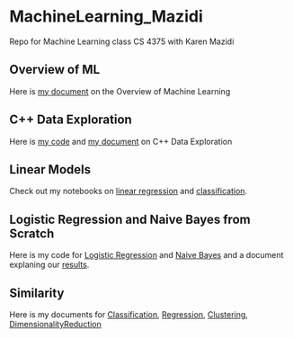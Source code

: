 # MachineLearning_Mazidi
 Repo for Machine Learning class CS 4375 with Karen Mazidi

## Overview of ML
Here is [my document](overview_ml.pdf) on the Overview of Machine Learning

## C++ Data Exploration
Here is [my code](c++_data_exploration/main.cpp) and [my document](c++_data_exploration/cpp_data_exploration.pdf) on C++ Data Exploration

## Linear Models
Check out my notebooks on [linear regression](linear_models/Regression.pdf) and [classification](linear_models/classification.pdf).

## Logistic Regression and Naive Bayes from Scratch
Here is my code for [Logistic Regression](ml_algos_from_scratch/LogReg_Scratch/LogReg_Scratch/lr.cpp) and [Naive Bayes]((ml_algos_from_scratch/NaiveBayes_Scratch/main.cpp)) and a document explaning our [results](ml_scratch.docx).

## Similarity 
Here is my documents for [Classification](similarity/Classification.pdf), [Regression](Regression/Regression.pdf), [Clustering](clustering/clustering.pdf), [DimensionalityReduction](DimensionalityReduction/DimensionalityReduction.pdf)
